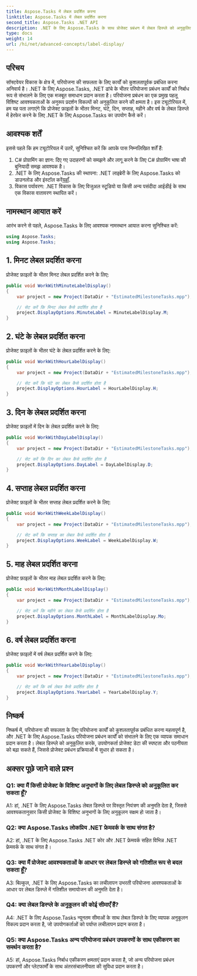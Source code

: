 ```yaml
---
title: Aspose.Tasks में लेबल प्रदर्शित करना
linktitle: Aspose.Tasks में लेबल प्रदर्शित करना
second_title: Aspose.Tasks .NET API
description: .NET के लिए Aspose.Tasks के साथ प्रोजेक्ट प्रबंधन में लेबल डिस्प्ले को अनुकूलित करना सीखें। सहजता से पठनीयता और स्पष्टता बढ़ाएँ।
type: docs
weight: 14
url: /hi/net/advanced-concepts/label-display/
---
```

## परिचय

सॉफ्टवेयर विकास के क्षेत्र में, परियोजना की सफलता के लिए कार्यों को कुशलतापूर्वक प्रबंधित करना अनिवार्य है। .NET के लिए Aspose.Tasks, .NET ढांचे के भीतर परियोजना प्रबंधन कार्यों को निर्बाध रूप से संभालने के लिए एक मजबूत समाधान प्रदान करता है। परियोजना प्रबंधन का एक प्रमुख पहलू विशिष्ट आवश्यकताओं के अनुरूप प्रदर्शन विकल्पों को अनुकूलित करने की क्षमता है। इस ट्यूटोरियल में, हम यह पता लगाएंगे कि प्रोजेक्ट फ़ाइलों के भीतर मिनट, घंटे, दिन, सप्ताह, महीने और वर्ष के लेबल डिस्प्ले में हेरफेर करने के लिए .NET के लिए Aspose.Tasks का उपयोग कैसे करें।

## आवश्यक शर्तें

इससे पहले कि हम ट्यूटोरियल में उतरें, सुनिश्चित करें कि आपके पास निम्नलिखित शर्तें हैं:

1. C# प्रोग्रामिंग का ज्ञान: दिए गए उदाहरणों को समझने और लागू करने के लिए C# प्रोग्रामिंग भाषा की बुनियादी समझ आवश्यक है।
2.  .NET के लिए Aspose.Tasks की स्थापना: .NET लाइब्रेरी के लिए Aspose.Tasks को डाउनलोड और इंस्टॉल करें[यहाँ](https://releases.aspose.com/tasks/net/).
3. विकास पर्यावरण: .NET विकास के लिए विजुअल स्टूडियो या किसी अन्य पसंदीदा आईडीई के साथ एक विकास वातावरण स्थापित करें।

## नामस्थान आयात करें

आरंभ करने से पहले, Aspose.Tasks के लिए आवश्यक नामस्थान आयात करना सुनिश्चित करें:

```csharp
using Aspose.Tasks;
using Aspose.Tasks;
```

## 1. मिनट लेबल प्रदर्शित करना

प्रोजेक्ट फ़ाइलों के भीतर मिनट लेबल प्रदर्शित करने के लिए:

```csharp
public void WorkWithMinuteLabelDisplay()
{
    var project = new Project(DataDir + "EstimatedMilestoneTasks.mpp");

    // सेट करें कि मिनट लेबल कैसे प्रदर्शित होता है
    project.DisplayOptions.MinuteLabel = MinuteLabelDisplay.M;
}
```

## 2. घंटे के लेबल प्रदर्शित करना

प्रोजेक्ट फ़ाइलों के भीतर घंटे के लेबल प्रदर्शित करने के लिए:

```csharp
public void WorkWithHourLabelDisplay()
{
    var project = new Project(DataDir + "EstimatedMilestoneTasks.mpp");

    // सेट करें कि घंटे का लेबल कैसे प्रदर्शित होता है
    project.DisplayOptions.HourLabel = HourLabelDisplay.H;
}
```

## 3. दिन के लेबल प्रदर्शित करना

प्रोजेक्ट फ़ाइलों में दिन के लेबल प्रदर्शित करने के लिए:

```csharp
public void WorkWithDayLabelDisplay()
{
    var project = new Project(DataDir + "EstimatedMilestoneTasks.mpp");

    // सेट करें कि दिन का लेबल कैसे प्रदर्शित होता है
    project.DisplayOptions.DayLabel = DayLabelDisplay.D;
}
```

## 4. सप्ताह लेबल प्रदर्शित करना

प्रोजेक्ट फ़ाइलों के भीतर सप्ताह लेबल प्रदर्शित करने के लिए:

```csharp
public void WorkWithWeekLabelDisplay()
{
    var project = new Project(DataDir + "EstimatedMilestoneTasks.mpp");

    // सेट करें कि सप्ताह का लेबल कैसे प्रदर्शित होता है
    project.DisplayOptions.WeekLabel = WeekLabelDisplay.W;
}
```

## 5. माह लेबल प्रदर्शित करना

प्रोजेक्ट फ़ाइलों के भीतर माह लेबल प्रदर्शित करने के लिए:

```csharp
public void WorkWithMonthLabelDisplay()
{
    var project = new Project(DataDir + "EstimatedMilestoneTasks.mpp");

    // सेट करें कि महीने का लेबल कैसे प्रदर्शित होता है
    project.DisplayOptions.MonthLabel = MonthLabelDisplay.Mo;
}
```

## 6. वर्ष लेबल प्रदर्शित करना

प्रोजेक्ट फ़ाइलों में वर्ष लेबल प्रदर्शित करने के लिए:

```csharp
public void WorkWithYearLabelDisplay()
{
    var project = new Project(DataDir + "EstimatedMilestoneTasks.mpp");

    // सेट करें कि वर्ष लेबल कैसे प्रदर्शित होता है
    project.DisplayOptions.YearLabel = YearLabelDisplay.Y;
}
```

## निष्कर्ष

निष्कर्ष में, परियोजना की सफलता के लिए परियोजना कार्यों को कुशलतापूर्वक प्रबंधित करना महत्वपूर्ण है, और .NET के लिए Aspose.Tasks परियोजना प्रबंधन कार्यों को संभालने के लिए एक व्यापक समाधान प्रदान करता है। लेबल डिस्प्ले को अनुकूलित करके, उपयोगकर्ता प्रोजेक्ट डेटा की स्पष्टता और पठनीयता को बढ़ा सकते हैं, जिससे प्रोजेक्ट प्रबंधन प्रक्रियाओं में सुधार हो सकता है।

## अक्सर पूछे जाने वाले प्रश्न

### Q1: क्या मैं किसी प्रोजेक्ट के विशिष्ट अनुभागों के लिए लेबल डिस्प्ले को अनुकूलित कर सकता हूँ?

A1: हां, .NET के लिए Aspose.Tasks लेबल डिस्प्ले पर विस्तृत नियंत्रण की अनुमति देता है, जिससे आवश्यकतानुसार किसी प्रोजेक्ट के विशिष्ट अनुभागों के लिए अनुकूलन सक्षम हो जाता है।

### Q2: क्या Aspose.Tasks लोकप्रिय .NET फ्रेमवर्क के साथ संगत है?

A2: हां, .NET के लिए Aspose.Tasks .NET कोर और .NET फ्रेमवर्क सहित विभिन्न .NET फ्रेमवर्क के साथ संगत है।

### Q3: क्या मैं प्रोजेक्ट आवश्यकताओं के आधार पर लेबल डिस्प्ले को गतिशील रूप से बदल सकता हूँ?

A3: बिल्कुल, .NET के लिए Aspose.Tasks का लचीलापन उभरती परियोजना आवश्यकताओं के आधार पर लेबल डिस्प्ले में गतिशील समायोजन की अनुमति देता है।

### Q4: क्या लेबल डिस्प्ले के अनुकूलन की कोई सीमाएँ हैं?

A4: .NET के लिए Aspose.Tasks न्यूनतम सीमाओं के साथ लेबल डिस्प्ले के लिए व्यापक अनुकूलन विकल्प प्रदान करता है, जो उपयोगकर्ताओं को पर्याप्त लचीलापन प्रदान करता है।

### Q5: क्या Aspose.Tasks अन्य परियोजना प्रबंधन उपकरणों के साथ एकीकरण का समर्थन करता है?

A5: हां, Aspose.Tasks निर्बाध एकीकरण क्षमताएं प्रदान करता है, जो अन्य परियोजना प्रबंधन उपकरणों और प्लेटफार्मों के साथ अंतरसंचालनीयता की सुविधा प्रदान करता है।
